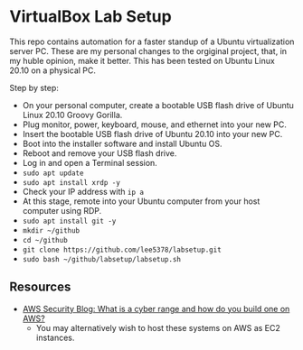 # VirtualBox Lab Setup

This repo contains automation for a faster standup of a Ubuntu virtualization server PC. These are my personal changes to the orgiginal project, that, in my huble opinion, make it better. This has been tested on Ubuntu Linux 20.10 on a physical PC. 

Step by step:
- On your personal computer, create a bootable USB flash drive of Ubuntu Linux 20.10 Groovy Gorilla.
- Plug monitor, power, keyboard, mouse, and ethernet into your new PC.
- Insert the bootable USB flash drive of Ubuntu 20.10 into your new PC.
- Boot into the installer software and install Ubuntu OS.
- Reboot and remove your USB flash drive.
- Log in and open a Terminal session.
- `sudo apt update`
- `sudo apt install xrdp -y`
- Check your IP address with `ip a`
- At this stage, remote into your Ubuntu computer from your host computer using RDP. 
- `sudo apt install git -y`
- `mkdir ~/github`
- `cd ~/github`
- `git clone https://github.com/lee5378/labsetup.git`
- `sudo bash ~/github/labsetup/labsetup.sh`

## Resources

- [AWS Security Blog: What is a cyber range and how do you build one on AWS?](https://aws.amazon.com/blogs/security/what-is-cyber-range-how-do-you-build-one-aws/)
  - You may alternatively wish to host these systems on AWS as EC2 instances. 
